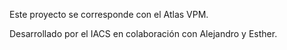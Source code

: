 Este proyecto se corresponde con el Atlas VPM.

Desarrollado por el IACS en colaboración con Alejandro y Esther.

